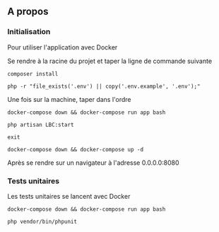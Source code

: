 ## A propos
### Initialisation

Pour utiliser l'application avec Docker

Se rendre à la racine du projet et taper la ligne de commande suivante

``composer install``

``php -r "file_exists('.env') || copy('.env.example', '.env');"``

Une fois sur la machine, taper dans l'ordre

``docker-compose down && docker-compose run app bash``

``php artisan LBC:start``

``exit``

``docker-compose down && docker-compose up -d``

Après se rendre sur un navigateur à l'adresse 0.0.0.0:8080

### Tests unitaires

Les tests unitaires se lancent avec Docker

``docker-compose down && docker-compose run app bash``

``php vendor/bin/phpunit``


